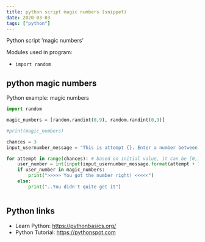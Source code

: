 ```yaml
---
title: python script magic numbers (snippet)
date: 2020-03-03
tags: ["python"]
---
```

Python script 'magic numbers'


Modules used in program: 
* `import random`

## python magic numbers

Python example: magic numbers

```python
import random

magic_numbers = [random.randint(0,9), random.randint(0,9)]

#print(magic_numbers)

chances = 3
input_usernumber_message = "This is attempt {}. Enter a number between 0 and 9: "

for attempt in range(chances): # based on initial value, it can be [0,1,2]
    user_number = int(input(input_usernumber_message.format(attempt + 1)))
    if user_number in magic_numbers:
        print(">>>>> You got the number right! <<<<<")
    else:
        print("..You didn't quite get it")



```

## Python links

- Learn Python: https://pythonbasics.org/
- Python Tutorial: https://pythonspot.com
